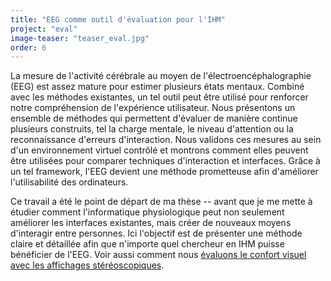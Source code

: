 ```yaml
---
title: "EEG comme outil d'évaluation pour l'IHM"
project: "eval"
image-teaser: "teaser_eval.jpg"
order: 6
---
```


La mesure de l'activité cérébrale au moyen de l'électroencéphalographie (EEG) est assez mature pour estimer plusieurs états mentaux. Combiné avec les méthodes existantes, un tel outil peut être utilisé pour renforcer notre compréhension de l'expérience utilisateur. Nous présentons un ensemble de méthodes qui permettent d'évaluer de manière continue plusieurs construits, tel la charge mentale, le niveau d'attention ou la reconnaissance d'erreurs d'interaction. Nous validons ces mesures au sein d'un environnement virtuel contrôlé et montrons comment elles peuvent être utilisées pour comparer techniques d'interaction et interfaces. Grâce à un tel framework, l'EEG devient une méthode prometteuse afin d'améliorer l'utilisabilité des ordinateurs.

Ce travail a été le point de départ de ma thèse -- avant que je me mette à étudier comment l'informatique physiologique peut non seulement améliorer les interfaces existantes, mais créer de nouveaux moyens d'interagir entre personnes. Ici l'objectif est de présenter une méthode claire et détaillée afin que n'importe quel chercheur en IHM puisse bénéficier de l'EEG. Voir aussi comment nous [évaluons le confort visuel avec les affichages stéréoscopiques](/fr/projets/stereo/).
